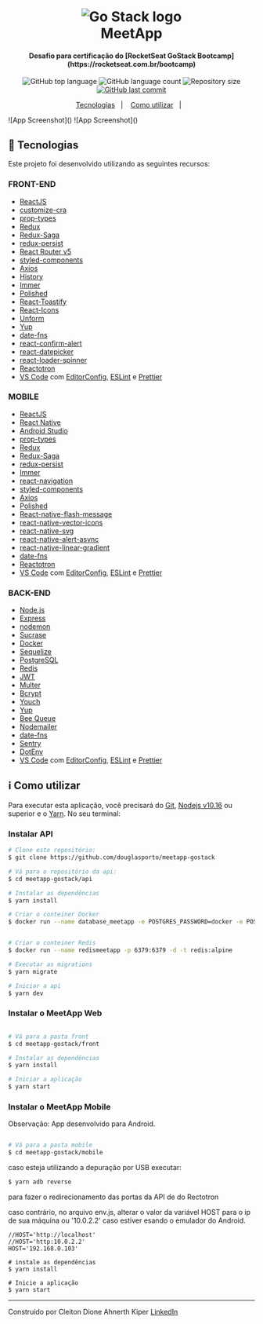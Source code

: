 <h1 align="center">
    <img alt="Go Stack logo" src="https://github.com/douglasporto/meetapp-gostack/blob/master/assets/logo-gostack.png" />
    <br>
    MeetApp
</h1>

<h4 align="center">
  Desafio para certificação do [RocketSeat GoStack Bootcamp](https://rocketseat.com.br/bootcamp)
</h4>
<p align="center">
  <img alt="GitHub top language" src="">

  <img alt="GitHub language count" src="">

  <img alt="Repository size" src="">
  <a href="">
    <img alt="GitHub last commit" src="">
  </a>
</p>

<p align="center">
  <a href="#rocket-technologies">Tecnologias</a>&nbsp;&nbsp;&nbsp;|&nbsp;&nbsp;&nbsp;
  <a href="#information_source-how-to-use">Como utilizar</a>&nbsp;&nbsp;&nbsp;|&nbsp;&nbsp;&nbsp;
</p>
![App Screenshot]()
![App Screenshot]()

## :rocket: Tecnologias

Este projeto foi desenvolvido utilizando as seguintes recursos:

### FRONT-END
-   [ReactJS](https://reactjs.org/)
-   [customize-cra](https://github.com/arackaf/customize-cra)
-   [prop-types](https://github.com/facebook/prop-types)
-   [Redux](https://redux.js.org/)
-   [Redux-Saga](https://redux-saga.js.org/)
-   [redux-persist](https://github.com/rt2zz/redux-persist)
-   [React Router v5](https://github.com/ReactTraining/react-router)
-   [styled-components](https://www.styled-components.com/)
-   [Axios](https://github.com/axios/axios)
-   [History](https://www.npmjs.com/package/history)
-   [Immer](https://github.com/immerjs/immer)
-   [Polished](https://polished.js.org/)
-   [React-Toastify](https://fkhadra.github.io/react-toastify/)
-   [React-Icons](http://react-icons.github.io/react-icons/)
-   [Unform](https://github.com/Rocketseat/unform)
-   [Yup](https://www.npmjs.com/package/yup)
-   [date-fns](https://date-fns.org/)
-   [react-confirm-alert](https://github.com/GA-MO/react-confirm-alert)
-   [react-datepicker](https://github.com/Hacker0x01/react-datepicker)
-   [react-loader-spinner](https://github.com/mhnpd/react-loader-spinner)
-   [Reactotron](https://infinite.red/reactotron)
-   [VS Code][vc] com [EditorConfig][vceditconfig], [ESLint][vceslint] e [Prettier][vcprettier]

### MOBILE
-   [ReactJS](https://reactjs.org/)
-   [React Native](https://facebook.github.io/react-native/)
-   [Android Studio](https://developer.android.com/studio)
-   [prop-types](https://github.com/facebook/prop-types)
-   [Redux](https://redux.js.org/)
-   [Redux-Saga](https://redux-saga.js.org/)
-   [redux-persist](https://github.com/rt2zz/redux-persist)
-   [Immer](https://github.com/immerjs/immer)
-   [react-navigation](https://reactnavigation.org/)
-   [styled-components](https://www.styled-components.com/)
-   [Axios](https://github.com/axios/axios)
-   [Polished](https://polished.js.org/)
-   [React-native-flash-message](https://github.com/lucasferreira/react-native-flash-message#readme)
-   [react-native-vector-icons](https://github.com/oblador/react-native-vector-icons)
-   [react-native-svg](https://github.com/react-native-community/react-native-svg)
-   [react-native-alert-async](https://github.com/slorber/react-native-alert-async)
-   [react-native-linear-gradient](https://github.com/react-native-community/react-native-linear-gradient)
-   [date-fns](https://date-fns.org/)
-   [Reactotron](https://infinite.red/reactotron)
-   [VS Code][vc] com [EditorConfig][vceditconfig], [ESLint][vceslint] e [Prettier][vcprettier]

### BACK-END
-   [Node.js][nodejs]
-   [Express](https://expressjs.com/)
-   [nodemon](https://nodemon.io/)
-   [Sucrase](https://github.com/alangpierce/sucrase)
-   [Docker](https://www.docker.com/docker-community)
-   [Sequelize](http://docs.sequelizejs.com/)
-   [PostgreSQL](https://www.postgresql.org/)
-   [Redis](https://redis.io/)
-   [JWT](https://jwt.io/)
-   [Multer](https://github.com/expressjs/multer)
-   [Bcrypt](https://www.npmjs.com/package/bcrypt)
-   [Youch](https://www.npmjs.com/package/youch)
-   [Yup](https://www.npmjs.com/package/yup)
-   [Bee Queue](https://www.npmjs.com/package/bcrypt)
-   [Nodemailer](https://nodemailer.com/about/)
-   [date-fns](https://date-fns.org/)
-   [Sentry](https://sentry.io/)
-   [DotEnv](https://www.npmjs.com/package/dotenv)
-   [VS Code][vc] com [EditorConfig][vceditconfig], [ESLint][vceslint] e [Prettier][vcprettier]

## :information_source: Como utilizar

Para executar esta aplicação, você precisará do [Git](https://git-scm.com), [Nodejs v10.16][nodejs] ou superior e o [Yarn][yarn]. No seu terminal:

### Instalar API
```bash
# Clone este repositório:
$ git clone https://github.com/douglasporto/meetapp-gostack

# Vá para o repositório da api:
$ cd meetapp-gostack/api

# Instalar as dependências
$ yarn install

# Criar o conteiner Docker
$ docker run --name database_meetapp -e POSTGRES_PASSWORD=docker -e POSTGRES_DB=database_meetapp -p 5432:5432 -d postgres


# Criar o conteiner Redis
$ docker run --name redismeetapp -p 6379:6379 -d -t redis:alpine

# Executar as migrations
$ yarn migrate

# Iniciar a api
$ yarn dev
```

### Instalar o MeetApp Web
```bash

# Vá para a pasta front
$ cd meetapp-gostack/front

# Instalar as dependências
$ yarn install

# Iniciar a aplicação
$ yarn start
```

### Instalar o MeetApp Mobile

Observação: App desenvolvido para Android.

```bash

# Vá para a pasta mobile
$ cd meetapp-gostack/mobile

```
caso esteja utilizando a depuração por USB executar:
```bash
$ yarn adb reverse
```
para fazer o redirecionamento das portas da API de do Rectotron

caso contrário, no arquivo env.js, alterar o valor da variável HOST para o ip de sua máquina ou '10.0.2.2' caso estiver esando o emulador do Android.
```
//HOST='http://localhost'
//HOST='http:10.0.2.2'
HOST='192.168.0.103'

# instale as dependências
$ yarn install

# Inicie a aplicação
$ yarn start
```

---

Construido por Cleiton Dione Ahnerth Kiper [LinkedIn](https://www.linkedin.com/in/cleiton-dione-ahnerth-kiper-4098b4127/)

[nodejs]: https://nodejs.org/
[yarn]: https://yarnpkg.com/
[vc]: https://code.visualstudio.com/
[vceditconfig]: https://marketplace.visualstudio.com/items?itemName=EditorConfig.EditorConfig
[vceslint]: https://marketplace.visualstudio.com/items?itemName=dbaeumer.vscode-eslint
[vcprettier]: https://marketplace.visualstudio.com/items?itemName=esbenp.prettier-vscode